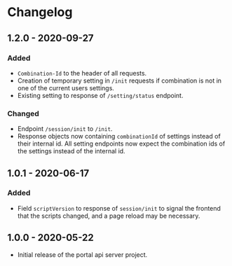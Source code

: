 # Changelog

## 1.2.0 - 2020-09-27

### Added

- `Combination-Id` to the header of all requests.
- Creation of temporary setting in `/init` requests if combination is not in one of the current users settings.
- Existing setting to response of `/setting/status` endpoint.

### Changed

- Endpoint `/session/init` to `/init`.
- Response objects now containing `combinationId` of settings instead of their internal id. All setting endpoints now
  expect the combination ids of the settings instead of the internal id.

## 1.0.1 - 2020-06-17

### Added

- Field `scriptVersion` to response of `session/init` to signal the frontend that the scripts changed, and a page reload
  may be necessary.

## 1.0.0 - 2020-05-22

- Initial release of the portal api server project.
